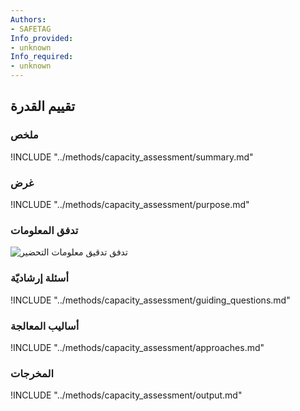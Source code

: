 ```yaml
---
Authors:
- SAFETAG
Info_provided:
- unknown
Info_required:
- unknown
---
```


## تقييم القدرة

### ملخص

!INCLUDE "../methods/capacity_assessment/summary.md"

### غرض

!INCLUDE "../methods/capacity_assessment/purpose.md"

### تدفق المعلومات

![تدفق تدقيق معلومات التحضير](images/info_flows/capacity_assessment.svg)

### أسئلة إرشاديّة

!INCLUDE "../methods/capacity_assessment/guiding_questions.md"

### أساليب المعالجة 

!INCLUDE "../methods/capacity_assessment/approaches.md"

### المخرجات

!INCLUDE "../methods/capacity_assessment/output.md"